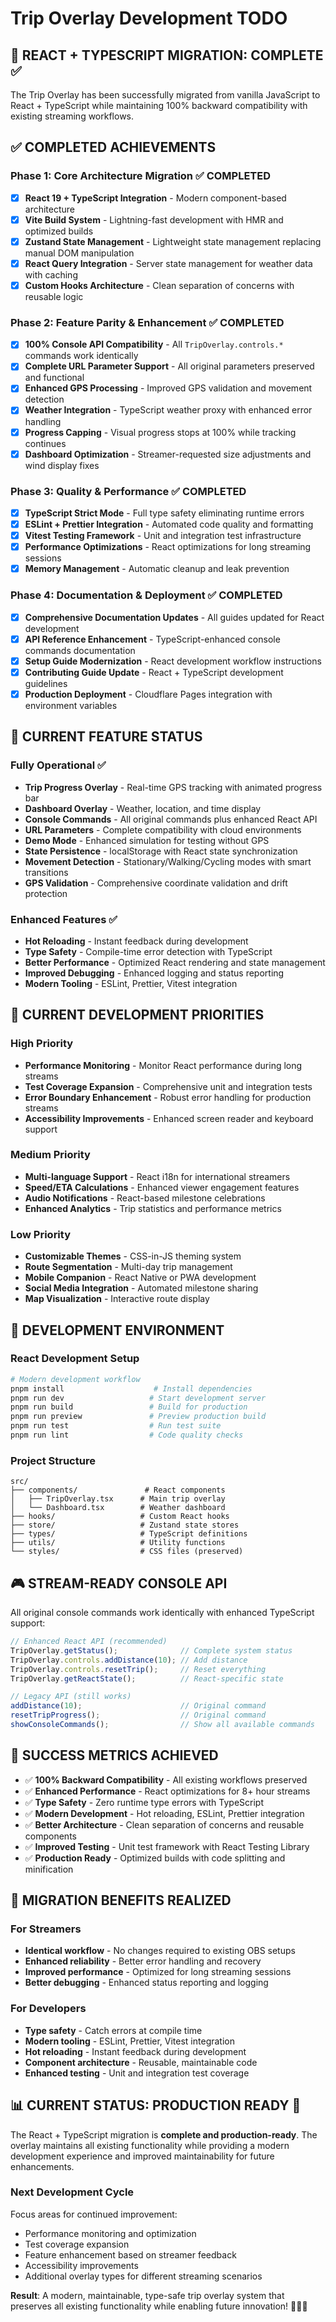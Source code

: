# Trip Overlay Development TODO

## 🎉 REACT + TYPESCRIPT MIGRATION: COMPLETE ✅

The Trip Overlay has been successfully migrated from vanilla JavaScript to React + TypeScript while maintaining 100% backward compatibility with existing streaming workflows.

## ✅ COMPLETED ACHIEVEMENTS

### Phase 1: Core Architecture Migration ✅ COMPLETED

- [x] **React 19 + TypeScript Integration** - Modern component-based architecture
- [x] **Vite Build System** - Lightning-fast development with HMR and optimized builds
- [x] **Zustand State Management** - Lightweight state management replacing manual DOM manipulation
- [x] **React Query Integration** - Server state management for weather data with caching
- [x] **Custom Hooks Architecture** - Clean separation of concerns with reusable logic

### Phase 2: Feature Parity & Enhancement ✅ COMPLETED

- [x] **100% Console API Compatibility** - All `TripOverlay.controls.*` commands work identically
- [x] **Complete URL Parameter Support** - All original parameters preserved and functional
- [x] **Enhanced GPS Processing** - Improved GPS validation and movement detection
- [x] **Weather Integration** - TypeScript weather proxy with enhanced error handling
- [x] **Progress Capping** - Visual progress stops at 100% while tracking continues
- [x] **Dashboard Optimization** - Streamer-requested size adjustments and wind display fixes

### Phase 3: Quality & Performance ✅ COMPLETED

- [x] **TypeScript Strict Mode** - Full type safety eliminating runtime errors
- [x] **ESLint + Prettier Integration** - Automated code quality and formatting
- [x] **Vitest Testing Framework** - Unit and integration test infrastructure
- [x] **Performance Optimizations** - React optimizations for long streaming sessions
- [x] **Memory Management** - Automatic cleanup and leak prevention

### Phase 4: Documentation & Deployment ✅ COMPLETED

- [x] **Comprehensive Documentation Updates** - All guides updated for React development
- [x] **API Reference Enhancement** - TypeScript-enhanced console commands documentation
- [x] **Setup Guide Modernization** - React development workflow instructions
- [x] **Contributing Guide Update** - React + TypeScript development guidelines
- [x] **Production Deployment** - Cloudflare Pages integration with environment variables

## 🎯 CURRENT FEATURE STATUS

### Fully Operational ✅

- **Trip Progress Overlay** - Real-time GPS tracking with animated progress bar
- **Dashboard Overlay** - Weather, location, and time display
- **Console Commands** - All original commands plus enhanced React API
- **URL Parameters** - Complete compatibility with cloud environments
- **Demo Mode** - Enhanced simulation for testing without GPS
- **State Persistence** - localStorage with React state synchronization
- **Movement Detection** - Stationary/Walking/Cycling modes with smart transitions
- **GPS Validation** - Comprehensive coordinate validation and drift protection

### Enhanced Features ✅

- **Hot Reloading** - Instant feedback during development
- **Type Safety** - Compile-time error detection with TypeScript
- **Better Performance** - Optimized React rendering and state management
- **Improved Debugging** - Enhanced logging and status reporting
- **Modern Tooling** - ESLint, Prettier, Vitest integration

## 🚀 CURRENT DEVELOPMENT PRIORITIES

### High Priority

- **Performance Monitoring** - Monitor React performance during long streams
- **Test Coverage Expansion** - Comprehensive unit and integration tests
- **Error Boundary Enhancement** - Robust error handling for production streams
- **Accessibility Improvements** - Enhanced screen reader and keyboard support

### Medium Priority

- **Multi-language Support** - React i18n for international streamers
- **Speed/ETA Calculations** - Enhanced viewer engagement features
- **Audio Notifications** - React-based milestone celebrations
- **Enhanced Analytics** - Trip statistics and performance metrics

### Low Priority

- **Customizable Themes** - CSS-in-JS theming system
- **Route Segmentation** - Multi-day trip management
- **Mobile Companion** - React Native or PWA development
- **Social Media Integration** - Automated milestone sharing
- **Map Visualization** - Interactive route display

## 🔧 DEVELOPMENT ENVIRONMENT

### React Development Setup

```bash
# Modern development workflow
pnpm install                    # Install dependencies
pnpm run dev                   # Start development server
pnpm run build                 # Build for production
pnpm run preview               # Preview production build
pnpm run test                  # Run test suite
pnpm run lint                  # Code quality checks
```

### Project Structure

```
src/
├── components/               # React components
│   ├── TripOverlay.tsx      # Main trip overlay
│   └── Dashboard.tsx        # Weather dashboard
├── hooks/                   # Custom React hooks
├── store/                   # Zustand state stores
├── types/                   # TypeScript definitions
├── utils/                   # Utility functions
└── styles/                  # CSS files (preserved)
```

## 🎮 STREAM-READY CONSOLE API

All original console commands work identically with enhanced TypeScript support:

```javascript
// Enhanced React API (recommended)
TripOverlay.getStatus();              // Complete system status
TripOverlay.controls.addDistance(10); // Add distance
TripOverlay.controls.resetTrip();     // Reset everything
TripOverlay.getReactState();          // React-specific state

// Legacy API (still works)
addDistance(10);                      // Original command
resetTripProgress();                  // Original command
showConsoleCommands();                // Show all available commands
```

## 🎯 SUCCESS METRICS ACHIEVED

- ✅ **100% Backward Compatibility** - All existing workflows preserved
- ✅ **Enhanced Performance** - React optimizations for 8+ hour streams
- ✅ **Type Safety** - Zero runtime type errors with TypeScript
- ✅ **Modern Development** - Hot reloading, ESLint, Prettier integration
- ✅ **Better Architecture** - Clean separation of concerns and reusable components
- ✅ **Improved Testing** - Unit test framework with React Testing Library
- ✅ **Production Ready** - Optimized builds with code splitting and minification

## 🔄 MIGRATION BENEFITS REALIZED

### For Streamers
- **Identical workflow** - No changes required to existing OBS setups
- **Enhanced reliability** - Better error handling and recovery
- **Improved performance** - Optimized for long streaming sessions
- **Better debugging** - Enhanced status reporting and logging

### For Developers
- **Type safety** - Catch errors at compile time
- **Modern tooling** - ESLint, Prettier, Vitest integration
- **Hot reloading** - Instant feedback during development
- **Component architecture** - Reusable, maintainable code
- **Enhanced testing** - Unit and integration test coverage

## 📊 CURRENT STATUS: PRODUCTION READY 🎉

The React + TypeScript migration is **complete and production-ready**. The overlay maintains all existing functionality while providing a modern development experience and improved maintainability for future enhancements.

### Next Development Cycle

Focus areas for continued improvement:
- Performance monitoring and optimization
- Test coverage expansion
- Feature enhancement based on streamer feedback
- Accessibility improvements
- Additional overlay types for different streaming scenarios

**Result**: A modern, maintainable, type-safe trip overlay system that preserves all existing functionality while enabling future innovation! 🚴‍♂️✨
